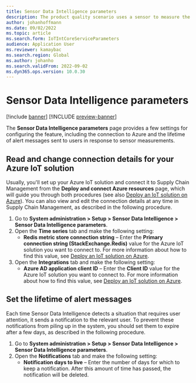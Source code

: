 ```yaml
---
title: Sensor Data Intelligence parameters
description: The product quality scenario uses a sensor to measure the quality of a product batch and generates an alert if a measurement falls outside a defined threshold.
author: johanhoffmann
ms.date: 09/02/2022
ms.topic: article
ms.search.form: IoTIntCoreServiceParameters
audience: Application User
ms.reviewer: kamaybac
ms.search.region: Global
ms.author: johanho
ms.search.validFrom: 2022-09-02
ms.dyn365.ops.version: 10.0.30
---
```


# Sensor Data Intelligence parameters

[!include [banner](../includes/banner.md)]
[!INCLUDE [preview-banner](../includes/preview-banner.md)]
 
The **Sensor Data Intelligence parameters** page provides a few settings for configuring the feature, including the connection to Azure and the lifetime of alert messages sent to users in response to sensor measurements.

## Read and change connection details for your Azure IoT solution

Usually, you'll set up your Azure IoT solution and connect it to Supply Chain Management from the **Deploy and connect Azure resources** page, which will guide you through both procedures (see also [Deploy an IoT solution on Azure](sdi-deploy-iot-solution-on-azure.md)). You can also view and edit the connection details at any time in Supply Chain Management, as described in the following procedure.

1. Go to **System administration \> Setup \> Sensor Data Intelligence \> Sensor Data Intelligence parameters**.
1. Open the **Time series** tab and make the following setting:
    - **Redis metric store connection string** – Enter the **Primary connection string (StackExchange.Redis)** value for the Azure IoT solution you want to connect to. For more information about how to find this value, see [Deploy an IoT solution on Azure](sdi-deploy-iot-solution-on-azure.md).
1. Open the **Integrations** tab and make the following setting:
    - **Azure AD application client ID** – Enter the **Client ID** value for the Azure IoT solution you want to connect to. For more information about how to find this value, see [Deploy an IoT solution on Azure](sdi-deploy-iot-solution-on-azure.md).

## Set the lifetime of alert messages

Each time Sensor Data Intelligence detects a situation that requires user attention, it sends a notification to the relevant user. To prevent these notifications from piling up in the system, you should set them to expire after a few days, as described in the following procedure.

1. Go to **System administration \> Setup \> Sensor Data Intelligence \> Sensor Data Intelligence parameters**.
1. Open the **Notifications** tab and make the following setting:
    - **Notification days to live** – Enter the number of days for which to keep a notification. After this amount of time has passed, the notification will be deleted.
